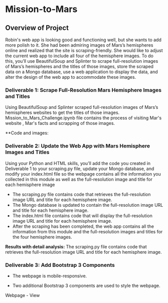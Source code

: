 # Mission-to-Mars

## Overview of Project
Robin's web app is looking good and functioning well, but she wants to add more polish to it. She had been admiring images of Mars’s hemispheres online and realized that the site is scraping-friendly. She would like to adjust the current web app to include all four of the hemisphere images. To do this, you’ll use BeautifulSoup and Splinter to scrape full-resolution images of Mars’s hemispheres and the titles of those images, store the scraped data on a Mongo database, use a web application to display the data, and alter the design of the web app to accommodate these images.

### Deliverable 1: Scrape Full-Resolution Mars Hemisphere Images and Titles
Using BeautifulSoup and Splinter scraped full-resolution images of Mars’s hemispheres websites to get the titles of those images.
Mission_to_Mars_Challenge.ipynb file contains the process of visiting Mar's website , Mar's facts and scrapping of those images.

**Code and images:


### Deliverable 2: Update the Web App with Mars Hemisphere Images and Titles
Using your Python and HTML skills, you’ll add the code you created in Deliverable 1 to your scraping.py file, update your Mongo database, and modify your index.html file so the webpage contains all the information you collected in this module as well as the full-resolution image and title for each hemisphere image

* The scraping.py file contains code that retrieves the full-resolution image URL and title for each hemisphere image.
* The Mongo database is updated to contain the full-resolution image URL and title for each hemisphere image.
* The index.html file contains code that will display the full-resolution image URL and title for each hemisphere image.
* After the scraping has been completed, the web app contains all the information from this module and the full-resolution images and titles for the four hemisphere images.

**Results with detail analysis:**
 The scraping.py file contains code that retrieves the full-resolution image URL and title for each hemisphere image.


### Deliverable 3: Add Bootstrap 3 Components
* The webpage is mobile-responsive.

* Two additional Bootstrap 3 components are used to style the webpage.

Webpage - View
